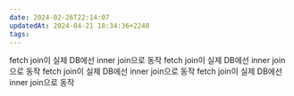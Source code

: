 ```yaml
---
date: 2024-02-26T22:14:07
updatedAt: 2024-04-21 18:34:36+2240
tags: 
---
```

fetch join이 실제 DB에선 inner join으로 동작
fetch join이 실제 DB에선 inner join으로 동작
fetch join이 실제 DB에선 inner join으로 동작
fetch join이 실제 DB에선 inner join으로 동작